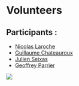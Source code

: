 # Volunteers

## Participants :

- [Nicolas Laroche](https://github.com/Laroche-Nicolas/)
- [Guillaume Chateauroux](https://github.com/chxGuillaume/)
- [Julien Seixas](https://github.com/MrZyr0/)
- [Geoffrey Parrier](https://github.com/geoffreyparrier/)

![](https://britishcivilwars.ncl.ac.uk/assets/game-runway/images/confetti.gif)
